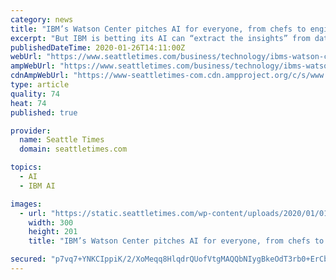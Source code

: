 ```yaml
---
category: news
title: "IBM’s Watson Center pitches AI for everyone, from chefs to engineers"
excerpt: "But IBM is betting its AI can “extract the insights” from data to help its clients stay ahead of the curve, Nebo said. For example, Watson’s AI could reveal a preference for avocado oil over ..."
publishedDateTime: 2020-01-26T14:11:00Z
webUrl: "https://www.seattletimes.com/business/technology/ibms-watson-center-pitches-ai-for-everyone-from-chefs-to-engineers/"
ampWebUrl: "https://www.seattletimes.com/business/technology/ibms-watson-center-pitches-ai-for-everyone-from-chefs-to-engineers/?amp=1"
cdnAmpWebUrl: "https://www-seattletimes-com.cdn.ampproject.org/c/s/www.seattletimes.com/business/technology/ibms-watson-center-pitches-ai-for-everyone-from-chefs-to-engineers/?amp=1"
type: article
quality: 74
heat: 74
published: true

provider:
  name: Seattle Times
  domain: seattletimes.com

topics:
  - AI
  - IBM AI

images:
  - url: "https://static.seattletimes.com/wp-content/uploads/2020/01/01182020_AIibm_182723-300x201.jpg"
    width: 300
    height: 201
    title: "IBM’s Watson Center pitches AI for everyone, from chefs to engineers"

secured: "p7vq7+YNKCIppiK/2/XoMeqq8HlqdrQUofVtgMAQQbNIygBkeOdT3rb0+ErCbmc78YMh5ZfFQbp4zTVuRzXtQIK8INnw4vLHaSxcBqakkw8ueygd8d/jI445gY25lyx+TpJLo/pWF/+u3EGY8RywKLPxzHVii0E6TMvkUSYjtarzupbIrPxS5dVRLWYChl2pMfsttPHXD5exBODUu2QzzFa1NlvXhaaPtcl7PpuvD1bRAVRHFXnuQcmmqi2sHMpVHZIDOixILXWAhnQ4URene693XO+9KsBrrdZp7py0MAIJPavbbYtz52uZbvwf4Ax4;CTZh0AaPiI/Z4RvOfyCNkw=="
---
```


